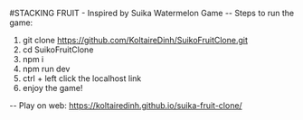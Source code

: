 #STACKING FRUIT - Inspired by Suika Watermelon Game
-- Steps to run the game:
1. git clone https://github.com/KoltaireDinh/SuikoFruitClone.git
2. cd SuikoFruitClone
3. npm i
4. npm run dev
5. ctrl + left click the localhost link
6. enjoy the game!

-- Play on web: https://koltairedinh.github.io/suika-fruit-clone/
